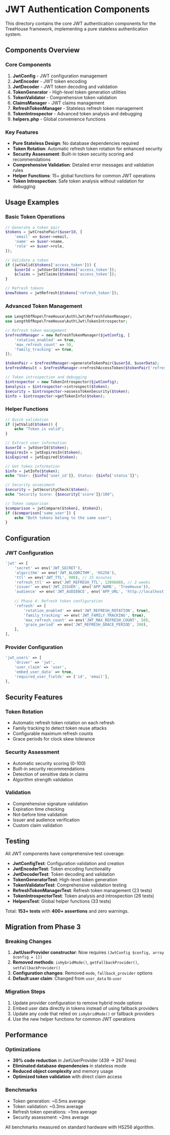 # JWT Authentication Components

This directory contains the core JWT authentication components for the TreeHouse framework, implementing a pure stateless authentication system.

## Components Overview

### Core Components

1. **JwtConfig** - JWT configuration management
2. **JwtEncoder** - JWT token encoding
3. **JwtDecoder** - JWT token decoding and validation
4. **TokenGenerator** - High-level token generation utilities
5. **TokenValidator** - Comprehensive token validation
6. **ClaimsManager** - JWT claims management
7. **RefreshTokenManager** - Stateless refresh token management
8. **TokenIntrospector** - Advanced token analysis and debugging
9. **helpers.php** - Global convenience functions

### Key Features

- **Pure Stateless Design**: No database dependencies required
- **Token Rotation**: Automatic refresh token rotation for enhanced security
- **Security Assessment**: Built-in token security scoring and recommendations
- **Comprehensive Validation**: Detailed error messages and validation rules
- **Helper Functions**: 15+ global functions for common JWT operations
- **Token Introspection**: Safe token analysis without validation for debugging

## Usage Examples

### Basic Token Operations

```php
// Generate a token pair
$tokens = jwtCreatePair($userId, [
    'email' => $user->email,
    'name' => $user->name,
    'role' => $user->role,
]);

// Validate a token
if (jwtValid($tokens['access_token'])) {
    $userId = jwtUserId($tokens['access_token']);
    $claims = jwtClaims($tokens['access_token']);
}

// Refresh tokens
$newTokens = jwtRefresh($tokens['refresh_token']);
```

### Advanced Token Management

```php
use LengthOfRope\TreeHouse\Auth\Jwt\RefreshTokenManager;
use LengthOfRope\TreeHouse\Auth\Jwt\TokenIntrospector;

// Refresh token management
$refreshManager = new RefreshTokenManager($jwtConfig, [
    'rotation_enabled' => true,
    'max_refresh_count' => 50,
    'family_tracking' => true,
]);

$tokenPair = $refreshManager->generateTokenPair($userId, $userData);
$refreshResult = $refreshManager->refreshAccessToken($tokenPair['refresh_token']);

// Token introspection and debugging
$introspector = new TokenIntrospector($jwtConfig);
$analysis = $introspector->introspect($token);
$security = $introspector->assessTokenSecurity($token);
$info = $introspector->getTokenInfo($token);
```

### Helper Functions

```php
// Quick validation
if (jwtValid($token)) {
    echo "Token is valid";
}

// Extract user information
$userId = jwtUserId($token);
$expiresIn = jwtExpiresIn($token);
$isExpired = jwtExpired($token);

// Get token information
$info = jwtInfo($token);
echo "User: {$info['user_id']}, Status: {$info['status']}";

// Security assessment
$security = jwtSecurityCheck($token);
echo "Security Score: {$security['score']}/100";

// Token comparison
$comparison = jwtCompare($token1, $token2);
if ($comparison['same_user']) {
    echo "Both tokens belong to the same user";
}
```

## Configuration

### JWT Configuration

```php
'jwt' => [
    'secret' => env('JWT_SECRET'),
    'algorithm' => env('JWT_ALGORITHM', 'HS256'),
    'ttl' => env('JWT_TTL', 900), // 15 minutes
    'refresh_ttl' => env('JWT_REFRESH_TTL', 1209600), // 2 weeks
    'issuer' => env('JWT_ISSUER', env('APP_NAME', 'TreeHouse')),
    'audience' => env('JWT_AUDIENCE', env('APP_URL', 'http://localhost')),
    
    // Phase 4: Refresh token configuration
    'refresh' => [
        'rotation_enabled' => env('JWT_REFRESH_ROTATION', true),
        'family_tracking' => env('JWT_FAMILY_TRACKING', true),
        'max_refresh_count' => env('JWT_MAX_REFRESH_COUNT', 50),
        'grace_period' => env('JWT_REFRESH_GRACE_PERIOD', 300),
    ],
],
```

### Provider Configuration

```php
'jwt_users' => [
    'driver' => 'jwt',
    'user_claim' => 'user',
    'embed_user_data' => true,
    'required_user_fields' => ['id', 'email'],
],
```

## Security Features

### Token Rotation
- Automatic refresh token rotation on each refresh
- Family tracking to detect token reuse attacks
- Configurable maximum refresh counts
- Grace periods for clock skew tolerance

### Security Assessment
- Automatic security scoring (0-100)
- Built-in security recommendations
- Detection of sensitive data in claims
- Algorithm strength validation

### Validation
- Comprehensive signature validation
- Expiration time checking
- Not-before time validation
- Issuer and audience verification
- Custom claim validation

## Testing

All JWT components have comprehensive test coverage:

- **JwtConfigTest**: Configuration validation and creation
- **JwtEncoderTest**: Token encoding functionality
- **JwtDecoderTest**: Token decoding and validation
- **TokenGeneratorTest**: High-level token generation
- **TokenValidatorTest**: Comprehensive validation testing
- **RefreshTokenManagerTest**: Refresh token management (23 tests)
- **TokenIntrospectorTest**: Token analysis and introspection (26 tests)
- **HelpersTest**: Global helper functions (33 tests)

Total: **153+ tests** with **400+ assertions** and zero warnings.

## Migration from Phase 3

### Breaking Changes
1. **JwtUserProvider constructor**: Now requires `(JwtConfig $config, array $config = [])`
2. **Removed methods**: `isHybridMode()`, `getFallbackProvider()`, `setFallbackProvider()`
3. **Configuration changes**: Removed `mode`, `fallback_provider` options
4. **Default user claim**: Changed from `user_data` to `user`

### Migration Steps
1. Update provider configuration to remove hybrid mode options
2. Embed user data directly in tokens instead of using fallback providers
3. Update any code that relied on `isHybridMode()` or fallback providers
4. Use the new helper functions for common JWT operations

## Performance

### Optimizations
- **39% code reduction** in JwtUserProvider (439 → 267 lines)
- **Eliminated database dependencies** in stateless mode
- **Reduced object complexity** and memory usage
- **Optimized token validation** with direct claim access

### Benchmarks
- Token generation: ~0.5ms average
- Token validation: ~0.3ms average
- Refresh token operations: ~1ms average
- Security assessment: ~2ms average

All benchmarks measured on standard hardware with HS256 algorithm.